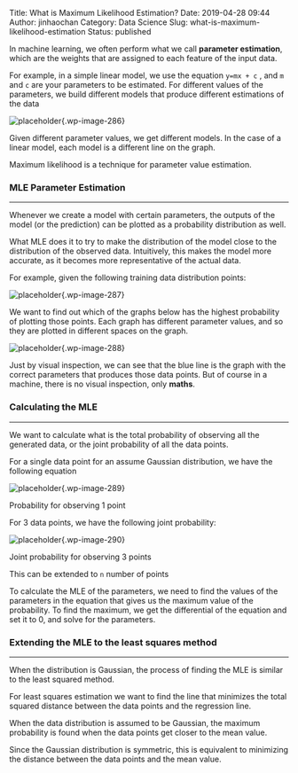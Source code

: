 Title: What is Maximum Likelihood Estimation?
Date: 2019-04-28 09:44
Author: jinhaochan
Category: Data Science
Slug: what-is-maximum-likelihood-estimation
Status: published

<!-- wp:paragraph -->

In machine learning, we often perform what we call **parameter estimation**, which are the weights that are assigned to each feature of the input data.

<!-- /wp:paragraph -->

<!-- wp:paragraph -->

For example, in a simple linear model, we use the equation `y=mx + c` , and `m` and `c` are your parameters to be estimated. For different values of the parameters, we build different models that produce different estimations of the data

<!-- /wp:paragraph -->

<!-- wp:image {"id":286} -->


![placeholder]({attach}media/2019/01/parameters.png){.wp-image-286}  

<figcaption>
Given different parameter values, we get different models. In the case of a linear model, each model is a different line on the graph.

</figcaption>

<!-- /wp:image -->

<!-- wp:paragraph -->

Maximum likelihood is a technique for parameter value estimation.

<!-- /wp:paragraph -->

<!-- wp:heading {"level":3} -->

### MLE Parameter Estimation

<!-- /wp:heading -->

<!-- wp:separator -->

------------------------------------------------------------------------

<!-- /wp:separator -->

</p>
<!-- wp:paragraph -->

Whenever we create a model with certain parameters, the outputs of the model (or the prediction) can be plotted as a probability distribution as well.

<!-- /wp:paragraph -->

<!-- wp:paragraph -->

What MLE does it to try to make the distribution of the model close to the distribution of the observed data. Intuitively, this makes the model more accurate, as it becomes more representative of the actual data.

<!-- /wp:paragraph -->

<!-- wp:paragraph -->

For example, given the following training data distribution points:

<!-- /wp:paragraph -->

<!-- wp:image {"id":287} -->


![placeholder]({attach}media/2019/01/1-z3jjgvetojmplfvmwiur3q.png){.wp-image-287}


<!-- /wp:image -->

<!-- wp:paragraph -->

We want to find out which of the graphs below has the highest probability of plotting those points. Each graph has different parameter values, and so they are plotted in different spaces on the graph.

<!-- /wp:paragraph -->

<!-- wp:image {"id":288} -->


![placeholder]({attach}media/2019/01/1-ulkl0nz1vfg6bmfiqpckzq.png){.wp-image-288}


<!-- /wp:image -->

<!-- wp:paragraph -->

Just by visual inspection, we can see that the blue line is the graph with the correct parameters that produces those data points. But of course in a machine, there is no visual inspection, only **maths**.

<!-- /wp:paragraph -->

<!-- wp:heading {"level":3} -->

### Calculating the MLE  

<!-- /wp:heading -->

<!-- wp:separator -->

------------------------------------------------------------------------

<!-- /wp:separator -->

</p>
<!-- wp:paragraph -->

We want to calculate what is the total probability of observing all the generated data, or the joint probability of all the data points.

<!-- /wp:paragraph -->

<!-- wp:paragraph -->

For a single data point for an assume Gaussian distribution, we have the following equation

<!-- /wp:paragraph -->

<!-- wp:image {"id":289} -->


![placeholder]({attach}media/2019/01/1-t4zrihvhtlzjzsvcx3jrjg.png){.wp-image-289}  

<figcaption>
Probability for observing 1 point

</figcaption>

<!-- /wp:image -->

<!-- wp:paragraph -->

For 3 data points, we have the following joint probability:

<!-- /wp:paragraph -->

<!-- wp:image {"id":290} -->


![placeholder]({attach}media/2019/01/1-rfzbq614ir4zewbm3k1v0q.png){.wp-image-290}  

<figcaption>
Joint probability for observing 3 points

</figcaption>

<!-- /wp:image -->

<!-- wp:paragraph -->

This can be extended to `n` number of points

<!-- /wp:paragraph -->

<!-- wp:paragraph -->

To calculate the MLE of the parameters, we need to find the values of the parameters in the equation that gives us the maximum value of the probability. To find the maximum, we get the differential of the equation and set it to 0, and solve for the parameters.  

<!-- /wp:paragraph -->

<!-- wp:heading {"level":3} -->

### Extending the MLE to the least squares method

<!-- /wp:heading -->

<!-- wp:separator -->

------------------------------------------------------------------------

<!-- /wp:separator -->

</p>
<!-- wp:paragraph -->

When the distribution is Gaussian, the process of finding the MLE is similar to the least squared method.

<!-- /wp:paragraph -->

<!-- wp:paragraph -->

For least squares estimation we want to find the line that minimizes the total squared distance between the data points and the regression line.

<!-- /wp:paragraph -->

<!-- wp:paragraph -->

When the data distribution is assumed to be Gaussian, the maximum probability is found when the data points get closer to the mean value.

<!-- /wp:paragraph -->

<!-- wp:paragraph -->

Since the Gaussian distribution is symmetric, this is equivalent to minimizing the distance between the data points and the mean value.

<!-- /wp:paragraph -->
